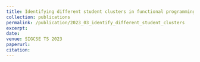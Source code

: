 ```yaml
---
title: Identifying different student clusters in functional programming assignments: From quick learners to struggling students
collection: publications
permalink: /publication/2023_03_identify_different_student_clusters
excerpt: 
date: 
venue: SIGCSE TS 2023
paperurl: 
citation: 
---
```

